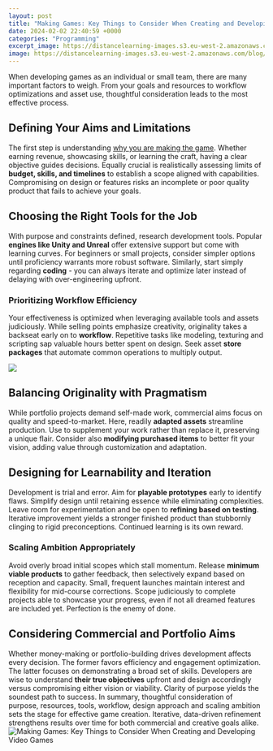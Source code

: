 ```yaml
---
layout: post
title: "Making Games: Key Things to Consider When Creating and Developing Video Games"
date: 2024-02-02 22:40:59 +0000
categories: "Programming"
excerpt_image: https://distancelearning-images.s3.eu-west-2.amazonaws.com/blog/How-to-become-a-games-developer.jpg
image: https://distancelearning-images.s3.eu-west-2.amazonaws.com/blog/How-to-become-a-games-developer.jpg
---
```


When developing games as an individual or small team, there are many important factors to weigh. From your goals and resources to workflow optimizations and asset use, thoughtful consideration leads to the most effective process. 
## Defining Your Aims and Limitations
The first step is understanding [why you are making the game](https://store.fi.io.vn/chihuahua-xmas-light-gift-for-chihuahua-lover-dog-lover-gift-idea4424-t-shirt). Whether earning revenue, showcasing skills, or learning the craft, having a clear objective guides decisions. Equally crucial is realistically assessing limits of **budget, skills, and timelines** to establish a scope aligned with capabilities. Compromising on design or features risks an incomplete or poor quality product that fails to achieve your goals.
## Choosing the Right Tools for the Job 
With purpose and constraints defined, research development tools. Popular **engines like Unity and Unreal** offer extensive support but come with learning curves. For beginners or small projects, consider simpler options until proficiency warrants more robust software. Similarly, start simply regarding **coding** - you can always iterate and optimize later instead of delaying with over-engineering upfront. 
### Prioritizing Workflow Efficiency 
Your effectiveness is optimized when leveraging available tools and assets judiciously. While selling points emphasize creativity, originality takes a backseat early on to **workflow**. Repetitive tasks like modeling, texturing and scripting sap valuable hours better spent on design. Seek asset **store packages** that automate common operations to multiply output.

![](https://www.gamedesigning.org/wp-content/uploads/2018/06/video-game-development.jpg)
## Balancing Originality with Pragmatism
While portfolio projects demand self-made work, commercial aims focus on quality and speed-to-market. Here, readily **adapted assets** streamline production. Use to supplement your work rather than replace it, preserving a unique flair. Consider also **modifying purchased items** to better fit your vision, adding value through customization and adaptation.
## Designing for Learnability and Iteration  
Development is trial and error. Aim for **playable prototypes** early to identify flaws. Simplify design until retaining essence while eliminating complexities. Leave room for experimentation and be open to **refining based on testing**. Iterative improvement yields a stronger finished product than stubbornly clinging to rigid preconceptions. Continued learning is its own reward.
### Scaling Ambition Appropriately 
Avoid overly broad initial scopes which stall momentum. Release **minimum viable products** to gather feedback, then selectively expand based on reception and capacity. Small, frequent launches maintain interest and flexibility for mid-course corrections. Scope judiciously to complete projects able to showcase your progress, even if not all dreamed features are included yet. Perfection is the enemy of done.
## Considering Commercial and Portfolio Aims 
Whether money-making or portfolio-building drives development affects every decision. The former favors efficiency and engagement optimization. The latter focuses on demonstrating a broad set of skills. Developers are wise to understand **their true objectives** upfront and design accordingly versus compromising either vision or viability. Clarity of purpose yields the soundest path to success.
In summary, thoughtful consideration of purpose, resources, tools, workflow, design approach and scaling ambition sets the stage for effective game creation. Iterative, data-driven refinement strengthens results over time for both commercial and creative goals alike.
![Making Games: Key Things to Consider When Creating and Developing Video Games](https://distancelearning-images.s3.eu-west-2.amazonaws.com/blog/How-to-become-a-games-developer.jpg)